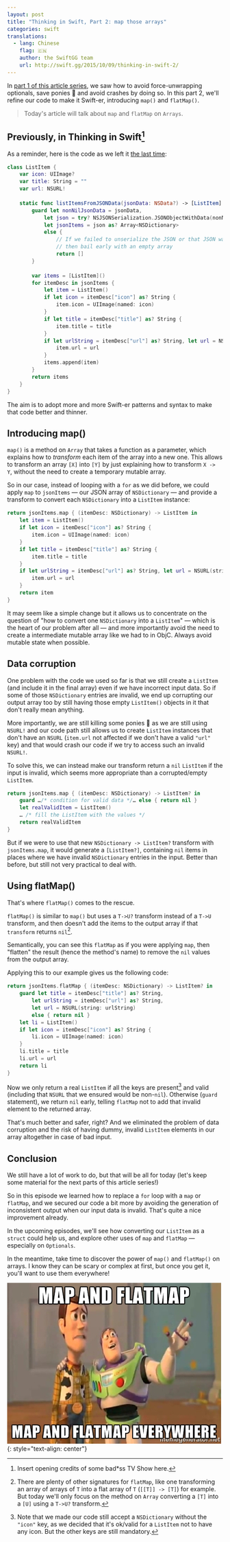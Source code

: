 ```yaml
---
layout: post
title: "Thinking in Swift, Part 2: map those arrays"
categories: swift
translations:
  - lang: Chinese
    flag: 🇨🇳
    author: the SwiftGG team
    url: http://swift.gg/2015/10/09/thinking-in-swift-2/
---
```


In [part 1 of this article series](/swift/2015/09/06/thinking-in-swift-1), we saw how to avoid force-unwrapping optionals, save ponies 🐴 and avoid crashes by doing so. In this part 2, we'll refine our code to make it Swift-er, introducing `map()` and `flatMap()`.

> Today's article will talk about `map` and `flatMap` on `Arrays`.

## Previously, in Thinking in Swift[^tvshow-intro]

[^tvshow-intro]: Insert opening credits of some bad*ss TV Show here.

As a reminder, here is the code as we left it [the last time](/swift/2015/09/06/thinking-in-swift-1/):

```swift
class ListItem {
    var icon: UIImage?
    var title: String = ""
    var url: NSURL!
    
    static func listItemsFromJSONData(jsonData: NSData?) -> [ListItem] {
        guard let nonNilJsonData = jsonData,
            let json = try? NSJSONSerialization.JSONObjectWithData(nonNilJsonData, options: []),
            let jsonItems = json as? Array<NSDictionary>
            else {
                // If we failed to unserialize the JSON or that JSON wasn't an NSArray,
                // then bail early with an empty array
                return []
        }
        
        var items = [ListItem]()
        for itemDesc in jsonItems {
            let item = ListItem()
            if let icon = itemDesc["icon"] as? String {
                item.icon = UIImage(named: icon)
            }
            if let title = itemDesc["title"] as? String {
                item.title = title
            }
            if let urlString = itemDesc["url"] as? String, let url = NSURL(string: urlString) {
                item.url = url
            }
            items.append(item)
        }
        return items
    }
}
```

The aim is to adopt more and more Swift-er patterns and syntax to make that code better and thinner.

## Introducing map()

`map()` is a method on `Array` that takes a function as a parameter, which explains how to *transform* each item of the array into a new one. This allows to transform an array `[X]` into `[Y]` by just explaining how to transform `X -> Y`, without the need to create a temporary mutable array.

So in our case, instead of looping with a `for` as we did before, we could apply `map` to `jsonItems` — our JSON array of `NSDictionary` — and provide a transform to convert each `NSDictionary` into a `ListItem` instance:

```swift
return jsonItems.map { (itemDesc: NSDictionary) -> ListItem in
    let item = ListItem()
    if let icon = itemDesc["icon"] as? String {
        item.icon = UIImage(named: icon)
    }
    if let title = itemDesc["title"] as? String {
        item.title = title
    }
    if let urlString = itemDesc["url"] as? String, let url = NSURL(string: urlString) {
        item.url = url
    }
    return item
}
```

It may seem like a simple change but it allows us to concentrate on the question of "how to convert one `NSDictionary` into a `ListItem`" — which is the heart of our problem after all — and more importantly avoid the need to create a intermediate mutable array like we had to in ObjC. Always avoid mutable state when possible.

## Data corruption

One problem with the code we used so far is that we still create a `ListItem` (and include it in the final array) even if we have incorrect input data. So if some of those `NSDictionary` entries are invalid, we end up corrupting our output array too by still having those empty `ListItem()` objects in it that don't really mean anything.

More importantly, we are still killing some ponies 🐴 as we are still using `NSURL!` and our code path still allows us to create `ListItem` instances that don't have an `NSURL` (`item.url` not affected if we don't have a valid `"url"` key) and that would crash our code if we try to access such an invalid `NSURL!`.

To solve this, we can instead make our transform return a `nil` `ListItem` if the input is invalid, which seems more appropriate than a corrupted/empty `ListItem`.

```swift
return jsonItems.map { (itemDesc: NSDictionary) -> ListItem? in
    guard …/* condition for valid data */… else { return nil }
    let realValidItem = ListItem()
    … /* fill the ListItem with the values */
    return realValidItem
}
```

But if we were to use that new `NSDictionary -> ListItem?` transform with `jsonItems.map`, it would generate a `[ListItem?]`, containing `nil` items in places where we have invalid `NSDictionary` entries in the input. Better than before, but still not very practical to deal with.

## Using flatMap()

That's where `flatMap()` comes to the rescue.

`flatMap()` is similar to `map()` but uses a `T->U?` transform instead of a `T->U` transform, and then doesn't add the items to the output array if that `transform` returns `nil`[^other-signatures].

Semantically, you can see this `flatMap` as if you were applying `map`, then "flatten" the result (hence the method's name) to remove the `nil` values from the output array.

[^other-signatures]: There are plenty of other signatures for `flatMap`, like one transforming an array of arrays of `T` into a flat array of `T` (`[[T]] -> [T]`) for example. But today we'll only focus on the method on `Array` converting a `[T]` into a `[U]` using a `T->U?` transform.

Applying this to our example gives us the following code:

```swift
return jsonItems.flatMap { (itemDesc: NSDictionary) -> ListItem? in
    guard let title = itemDesc["title"] as? String,
        let urlString = itemDesc["url"] as? String,
        let url = NSURL(string: urlString)
        else { return nil }
    let li = ListItem()
    if let icon = itemDesc["icon"] as? String {
        li.icon = UIImage(named: icon)
    }
    li.title = title
    li.url = url
    return li
}
```

Now we only return a real `ListItem` if all the keys are present[^optional-icon] and valid (including that `NSURL` that we ensured would be non-`nil`). Otherwise (`guard` statement), we return `nil` early, telling `flatMap` not to add that invalid element to the returned array.

[^optional-icon]: Note that we made our code still accept a `NSDictionary` without the `"icon"` key, as we decided that it's ok/valid for a `ListItem` not to have any icon. But the other keys are still mandatory.

That's much better and safer, right? And we eliminated the problem of data corruption and the risk of having dummy, invalid `ListItem` elements in our array altogether in case of bad input.


## Conclusion

We still have a lot of work to do, but that will be all for today (let's keep some material for the next parts of this article series!)

So in this episode we learned how to replace a `for` loop with a `map` or `flatMap`, and we secured our code a bit more by avoiding the generation of inconsistent output when our input data is invalid. That's quite a nice improvement already.

In the upcoming episodes, we'll see how converting our `ListItem` as a `struct` could help us, and explore other uses of `map` and `flatMap` — especially on `Optionals`.

In the meantime, take time to discover the power of `map()` and `flatMap()` on arrays. I know they can be scary or complex at first, but once you get it, you'll want to use them everywhere!

![map-everywhere](/assets/map-everywhere.jpg)
{: style="text-align: center"}
